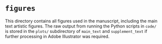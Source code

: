 # `figures`

This directory contains all figures used in the manuscript, including the 
main text artistic figures. The raw output from running the Python scripts 
in `code/` is stored in the `plots/` subdirectory of `main_text` and `supplement_text`
if further processing in Adobe Illustrator was required. 